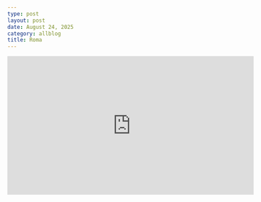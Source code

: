```yaml
---
type: post
layout: post
date: August 24, 2025
category: allblog
title: Roma
---
```


<iframe width="560" height="315" src="https://www.youtube.com/embed/3Gwgfo4hTjw?si=JHaXGX14MmsgTPiu" title="YouTube video player" frameborder="0" allow="accelerometer; autoplay; clipboard-write; encrypted-media; gyroscope; picture-in-picture; web-share" referrerpolicy="strict-origin-when-cross-origin" allowfullscreen></iframe>
